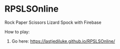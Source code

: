 # RPSLSOnline
Rock Paper Scissors Lizard Spock with Firebase

How to play: 
1. Go here: https://lastjediluke.github.io/RPSLSOnline/
